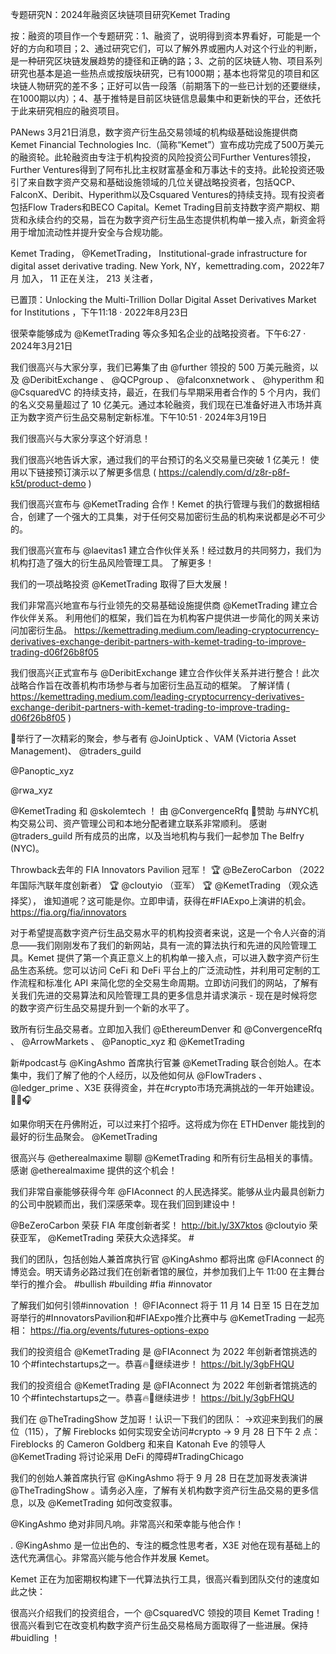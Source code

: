 专题研究N：2024年融资区块链项目研究Kemet Trading


按：融资的项目作一个专题研究：1、融资了，说明得到资本界看好，可能是一个好的方向和项目；2、通过研究它们，可以了解外界或圈内人对这个行业的判断，是一种研究区块链发展趋势的捷径和正确的路；3、之前的区块链人物、项目系列研究也基本是追一些热点或按版块研究，已有1000期；基本也将常见的项目和区块链人物研究的差不多；正好可以告一段落（前期落下的一些已计划的还要继续，在1000期以内）；4、基于推特是目前区块链信息最集中和更新快的平台，还依托于此来研究相应的融资项目。

PANews 3月21日消息，数字资产衍生品交易领域的机构级基础设施提供商 Kemet Financial Technologies Inc.（简称“Kemet”）宣布成功完成了500万美元的融资轮。此轮融资由专注于机构投资的风险投资公司Further Ventures领投，Further Ventures得到了阿布扎比主权财富基金和万事达卡的支持。此轮投资还吸引了来自数字资产交易和基础设施领域的几位关键战略投资者，包括QCP、FalconX、Deribit、Hyperithm以及Csquared Ventures的持续支持。现有投资者包括Flow Traders和BECO Capital。Kemet Trading目前支持数字资产期权、期货和永续合约的交易，旨在为数字资产衍生品生态提供机构单一接入点，新资金将用于增加流动性并提升安全与合规功能。

Kemet Trading，
@KemetTrading，
Institutional-grade infrastructure for digital asset derivative trading.
New York, NY，kemettrading.com，2022年7月 加入，
11 正在关注，
213 关注者，


已置顶：Unlocking the Multi-Trillion Dollar Digital Asset Derivatives Market for Institutions
，下午11:18 · 2022年8月23日

很荣幸能够成为
@KemetTrading
等众多知名企业的战略投资者。下午6:27 · 2024年3月21日

我们很高兴与大家分享，我们已筹集了由
@further
领投的 500 万美元融资，以及
@DeribitExchange
 、 
@QCPgroup
 、 
@falconxnetwork
 、 
@hyperithm
和
@CsquaredVC
的持续支持，最近，在我们与早期采用者合作的 5 个月内，我们的名义交易量超过了 10 亿美元。通过本轮融资，我们现在已准备好进入市场并真正为数字资产衍生品交易制定新标准。下午10:51 · 2024年3月19日

我们很高兴与大家分享这个好消息！

我们很高兴地告诉大家，通过我们的平台预订的名义交易量已突破 1 亿美元！
使用以下链接预订演示以了解更多信息 ( https://calendly.com/d/z8r-p8f-k5t/product-demo )

我们很高兴宣布与
@KemetTrading
合作！Kemet 的执行管理与我们的数据相结合，创建了一个强大的工具集，对于任何交易加密衍生品的机构来说都是必不可少的。

我们很高兴宣布与
@laevitas1
建立合作伙伴关系！经过数月的共同努力，我们为机构打造了强大的衍生品风险管理工具。
了解更多！

我们的一项战略投资
@KemetTrading
取得了巨大发展！

我们非常高兴地宣布与行业领先的交易基础设施提供商
@KemetTrading
建立合作伙伴关系。
利用他们的框架，我们旨在为机构客户提供进一步简化的网关来访问加密衍生品。
https://kemettrading.medium.com/leading-cryptocurrency-derivatives-exchange-deribit-partners-with-kemet-trading-to-improve-trading-d06f26b8f05

我们很高兴正式宣布与
@DeribitExchange
建立合作伙伴关系并进行整合！此次战略合作旨在改善机构市场参与者与加密衍生品互动的框架。
了解详情 ( https://kemettrading.medium.com/leading-cryptocurrency-derivatives-exchange-deribit-partners-with-kemet-trading-to-improve-trading-d06f26b8f05 )

🤝举行了一次精彩的聚会，参与者有
@JoinUptick
 、VAM (Victoria Asset Management)、 
@traders_guild
 
@Panoptic_xyz
 
@rwa_xyz
 
@KemetTrading
和
@skolemtech
 ！
由
@ConvergenceRfq
 🚀赞助
与#NYC机构交易公司、资产管理公司和本地分配者建立联系非常顺利。
感谢
@traders_guild
所有成员的出席，以及当地机构与我们一起参加 The Belfry (NYC)。

Throwback去年的 FIA Innovators Pavilion 冠军！
🏆 
@BeZeroCarbon
 （2022 年国际汽联年度创新者）
🏆 
@cloutyio
 （亚军）
🏆 
@KemetTrading
 （观众选择奖），
谁知道呢？这可能是你。立即申请，获得在#FIAExpo上演讲的机会。
https://fia.org/fia/innovators

对于希望提高数字资产衍生品交易水平的机构投资者来说，这是一个令人兴奋的消息——我们刚刚发布了我们的新网站，具有一流的算法执行和先进的风险管理工具。Kemet 提供了第一个真正意义上的机构单一接入点，可以进入数字资产衍生品生态系统。您可以访问 CeFi 和 DeFi 平台上的广泛流动性，并利用可定制的工作流程和标准化 API 来简化您的全交易生命周期。立即访问我们的网站，了解有关我们先进的交易算法和风险管理工具的更多信息并请求演示 - 现在是时候将您的数字资产衍生品交易提升到一个新的水平了。

致所有衍生品交易者。立即加入我们
@EthereumDenver
和
@ConvergenceRfq
 、 
@ArrowMarkets
 、 
@Panoptic_xyz
和
@KemetTrading
     
新#podcast与
@KingAshmo
首席执行官兼
@KemetTrading
联合创始人。在本集中，我们了解了他的个人经历，以及他如何从
@FlowTraders
 、 
@ledger_prime
 、X3E 获得资金，并在#crypto市场充满挑战的一年开始建设。 🙏🏼🎧

如果你明天在丹佛附近，可以过来打个招呼。这将成为你在 ETHDenver 能找到的最好的衍生品聚会。 
@KemetTrading

很高兴与
@etherealmaxime
聊聊
@KemetTrading
和所有衍生品相关的事情。感谢
@etherealmaxime
提供的这个机会！

我们非常自豪能够获得今年
@FIAconnect
的人民选择奖。能够从业内最具创新力的公司中脱颖而出，我们深感荣幸。现在我们回到建设中！

@BeZeroCarbon
荣获 FIA 年度创新者奖！ http://bit.ly/3X7ktos 
@cloutyio
荣获亚军， 
@KemetTrading
荣获大众选择奖。 #

我们的团队，包括创始人兼首席执行官
@KingAshmo
都将出席
@FIAconnect
的博览会。明天请务必路过我们在创新者馆的展位，并参加我们上午 11:00 在主舞台举行的推介会。 #bullish #building #fia #innovator

了解我们如何引领#innovation ！ 
@FIAconnect
将于 11 月 14 日至 15 日在芝加哥举行的#InnovatorsPavilion和#FIAExpo推介比赛中与
@KemetTrading
一起亮相： https://fia.org/events/futures-options-expo

我们的投资组合
@KemetTrading
是
@FIAconnect
为 2022 年创新者馆挑选的 10 个#fintechstartups之一。恭喜🔥🚀继续进步！ https://bit.ly/3gbFHQU

我们的投资组合
@KemetTrading
是
@FIAconnect
为 2022 年创新者馆挑选的 10 个#fintechstartups之一。恭喜🔥🚀继续进步！ https://bit.ly/3gbFHQU

我们在
@TheTradingShow
芝加哥！认识一下我们的团队：
→欢迎来到我们的展位（115），了解 Fireblocks 如何实现安全访问#crypto
→ 9 月 28 日下午 2 点：Fireblocks 的 Cameron Goldberg 和来自 Katonah Eve 的领导人
@KemetTrading
将讨论采用 DeFi 的障碍#TradingChicago

我们的创始人兼首席执行官
@KingAshmo
将于 9 月 28 日在芝加哥发表演讲
@TheTradingShow
 。请务必入座，了解有关机构数字资产衍生品交易的更多信息，以及
@KemetTrading
如何改变叙事。

@KingAshmo
绝对非同凡响。非常高兴和荣幸能与他合作！

. 
@KingAshmo
是一位出色的、专注的概念性思考者，X3E 对他在现有基础上的迭代充满信心。非常高兴能与他合作并发展 Kemet。

Kemet 正在为加密期权构建下一代算法执行工具，很高兴看到团队交付的速度如此之快：

很高兴介绍我们的投资组合，一个
@CsquaredVC
领投的项目 Kemet Trading！很高兴看到它在改变机构数字资产衍生品交易格局方面取得了一些进展。保持#buidling ！
